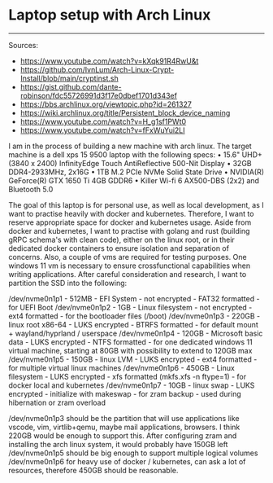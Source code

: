 # Laptop setup with Arch Linux
- - - -
Sources: 
* https://www.youtube.com/watch?v=kXqk91R4RwU&t
* https://github.com/IvnLum/Arch-Linux-Crypt-Install/blob/main/cryptinst.sh
* https://gist.github.com/dante-robinson/fdc55726991d3f17e0dbef1701d343ef
* https://bbs.archlinux.org/viewtopic.php?id=261327
* https://wiki.archlinux.org/title/Persistent_block_device_naming
* https://www.youtube.com/watch?v=H_g1sf1PWt0
* https://www.youtube.com/watch?v=fFxWuYui2LI

I am in the process of building a new machine with arch linux.
The target machine is a dell xps 15 9500 laptop with the following specs:
• 15.6" UHD+ (3840 x 2400) InfinityEdge Touch AntiReflective 500-Nit Display 
• 32GB DDR4-2933MHz, 2x16G
• 1TB M.2 PCIe NVMe Solid State Drive
• NVIDIA(R) GeForce(R) GTX 1650 Ti 4GB GDDR6
• Killer Wi-fi 6 AX500-DBS (2x2) and Bluetooth 5.0 

The goal of this laptop is for personal use, as well as local development, as I want to practise heavily with docker and kubernetes. Therefore, I want to reserve appropriate space for docker and kubernetes usage.
Aside from docker and kubernetes, I want to practise with golang and rust (building gRPC schema's with clean code), either on the linux root, or in their dedicated docker containers to ensure isolation and separation of concerns.
Also, a couple of vms are required for testing purposes. One windows 11 vm is necessary to ensure crossfunctional capabilities when writing applications.
After careful consideration and research, I want to partition the SSD into the following:

/dev/nvme0n1p1 - 512MB - EFI System - not encrypted - FAT32 formatted - for UEFI Boot
/dev/nvme0n1p2 - 1GB - Linux filesystem - not encrypted - ext4 formatted - for the bootloader files (/boot)
/dev/nvme0n1p3 - 220GB - linux root x86-64 - LUKS encrypted - BTRFS formatted - for default mount + wayland/hyprland / userspace
/dev/nvme0n1p4 - 120GB - Microsoft basic data - LUKS encrypted - NTFS formatted -  for one dedicated windows 11 virtual machine, starting at 80GB with possibility to extend to 120GB max
/dev/nvme0n1p5 - 150GB - linux LVM - LUKS encrypted - ext4 formatted - for multiple virtual linux machines
/dev/nvme0n1p6 - 450GB - Linux filesystem - LUKS encrypted - xfs formatted (mkfs.xfs -n ftype=1) - for docker local and kubernetes
/dev/nvme0n1p7 - 10GB - linux swap - LUKS encrypted - initialize with makeswap - for zram backup - used during hibernation or zram overload


/dev/nvme0n1p3 should be the partition that will use applications like vscode, vim, virtlib+qemu, maybe mail applications, browsers. I think 220GB would be enough to support this. After configuring zram and installing the arch linux system, it would probably have 150GB left
/dev/nvme0n1p5 should be big enough to support multiple logical volumes
/dev/nvme0n1p6 for heavy use of docker / kubernetes, can ask a lot of resources, therefore 450GB should be reasonable.
